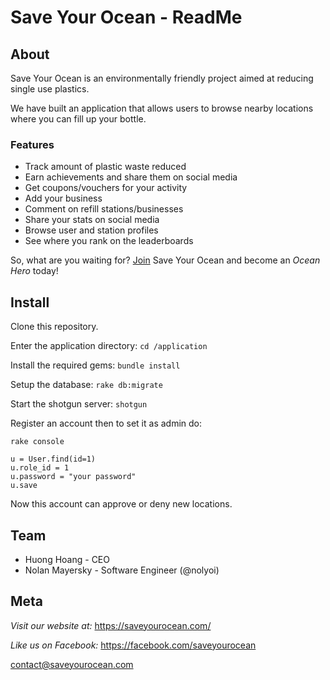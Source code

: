 # Save Your Ocean - ReadMe

## About

Save Your Ocean is an environmentally friendly project aimed at reducing single use plastics. 

We have built an application that allows users to browse nearby locations where you can fill up your bottle. 

### Features
- Track amount of plastic waste reduced
- Earn achievements and share them on social media
- Get coupons/vouchers for your activity
- Add your business
- Comment on refill stations/businesses
- Share your stats on social media
- Browse user and station profiles
- See where you rank on the leaderboards

So, what are you waiting for? [Join](https://saveyourocean.com/users/register) Save Your Ocean and become an *Ocean Hero* today!

## Install
Clone this repository.

Enter the application directory: `cd /application`

Install the required gems: `bundle install`

Setup the database: `rake db:migrate`

Start the shotgun server: `shotgun`

Register an account then to set it as admin do:

```
rake console

u = User.find(id=1)
u.role_id = 1
u.password = "your password"
u.save
```
Now this account can approve or deny new locations.


## Team
- Huong Hoang - CEO
- Nolan Mayersky - Software Engineer (@nolyoi)

## Meta

*Visit our website at:* https://saveyourocean.com/

*Like us on Facebook:* https://facebook.com/saveyourocean

<contact@saveyourocean.com>